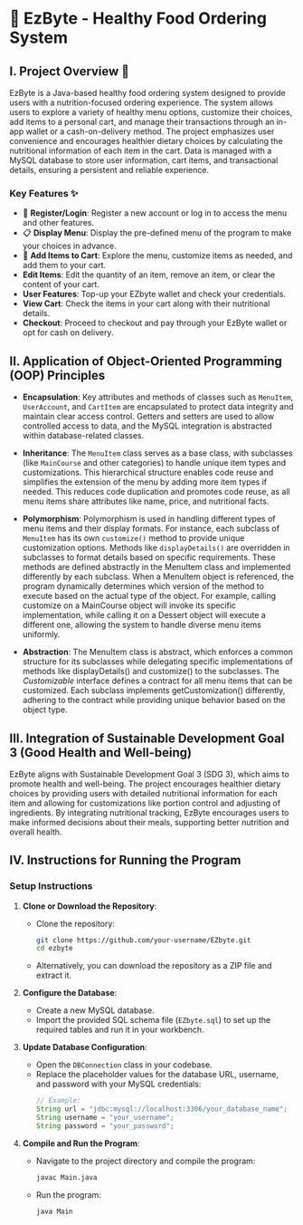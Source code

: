 # 🍎 EzByte - Healthy Food Ordering System

## I. Project Overview 🌟

EzByte is a Java-based healthy food ordering system designed to provide users with a nutrition-focused ordering experience. The system allows users to explore a variety of healthy menu options, customize their choices, add items to a personal cart, and manage their transactions through an in-app wallet or a cash-on-delivery method. The project emphasizes user convenience and encourages healthier dietary choices by calculating the nutritional information of each item in the cart. Data is managed with a MySQL database to store user information, cart items, and transactional details, ensuring a persistent and reliable experience.

### Key Features ✨

- 🔑 **Register/Login**: Register a new account or log in to access the menu and other features.
- 📋 **Display Menu**: Display the pre-defined menu of the program to make your choices in advance.
- 🛒 **Add Items to Cart**: Explore the menu, customize items as needed, and add them to your cart.
- **Edit Items**: Edit the quantity of an item, remove an item, or clear the content of your cart.
- **User Features**: Top-up your EZbyte wallet and check your credentials.
- **View Cart**: Check the items in your cart along with their nutritional details.
- **Checkout**: Proceed to checkout and pay through your EzByte wallet or opt for cash on delivery.

## II. Application of Object-Oriented Programming (OOP) Principles

- **Encapsulation**: Key attributes and methods of classes such as `MenuItem`, `UserAccount`, and `CartItem` are encapsulated to protect data integrity and maintain clear access control. Getters and setters are used to allow controlled access to data, and the MySQL integration is abstracted within database-related classes. 

- **Inheritance**: The `MenuItem` class serves as a base class, with subclasses (like `MainCourse` and other categories) to handle unique item types and customizations. This hierarchical structure enables code reuse and simplifies the extension of the menu by adding more item types if needed. This reduces code duplication and promotes code reuse, as all menu items share attributes like name, price, and nutritional facts.

- **Polymorphism**: Polymorphism is used in handling different types of menu items and their display formats. For instance, each subclass of `MenuItem` has its own `customize()` method to provide unique customization options. Methods like `displayDetails()` are overridden in subclasses to format details based on specific requirements. These methods are defined abstractly in the MenuItem class and implemented differently by each subclass. When a MenuItem object is referenced, the program dynamically determines which version of the method to execute based on the actual type of the object. For example, calling customize on a MainCourse object will invoke its specific implementation, while calling it on a Dessert object will execute a different one, allowing the system to handle diverse menu items uniformly.

- **Abstraction**: The MenuItem class is abstract, which enforces a common structure for its subclasses while delegating specific implementations of methods like displayDetails() and customize() to the subclasses. The _Customizable_ interface defines a contract for all menu items that can be customized. Each subclass implements getCustomization() differently, adhering to the contract while providing unique behavior based on the object type.

## III. Integration of Sustainable Development Goal 3 (Good Health and Well-being)

EzByte aligns with Sustainable Development Goal 3 (SDG 3), which aims to promote health and well-being. The project encourages healthier dietary choices by providing users with detailed nutritional information for each item and allowing for customizations like portion control and adjusting of ingredients. By integrating nutritional tracking, EzByte encourages users to make informed decisions about their meals, supporting better nutrition and overall health.

## IV. Instructions for Running the Program

### Setup Instructions

1. **Clone or Download the Repository**:
   - Clone the repository:
     ```bash
     git clone https://github.com/your-username/EZbyte.git
     cd ezbyte
     ```
   - Alternatively, you can download the repository as a ZIP file and extract it.

2. **Configure the Database**:
   - Create a new MySQL database.
   - Import the provided SQL schema file (`EZbyte.sql`) to set up the required tables and run it in your workbench.

3. **Update Database Configuration**:
   - Open the `DBConnection` class in your codebase.
   - Replace the placeholder values for the database URL, username, and password with your MySQL credentials:
     ```java
     // Example:
     String url = "jdbc:mysql://localhost:3306/your_database_name";
     String username = "your_username";
     String password = "your_password";
     ```

4. **Compile and Run the Program**:
   - Navigate to the project directory and compile the program:
     ```bash
     javac Main.java
     ```
   - Run the program:
     ```bash
     java Main
     ```


